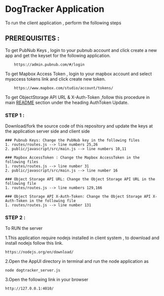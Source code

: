 # DogTracker Application

To run the client application , perform the following steps

## PREREQUISITES :

To get PubNub Keys , login to your pubnub account and click create a new app and get the keyset for the following application.
        
        https://admin.pubnub.com/#/login
        
To get Mapbox Access Token , login to your mapbox account and select myaccess tokens link and click create new token.
        
        https://www.mapbox.com/studio/account/tokens/

To get ObjectStorage API URL & X-Auth-Token ,follow this procedure in main [README](https://github.com/shyampurk/dogtracker/blob/master/README.md) 
section under the heading AuthToken Update. 

### STEP 1 : 
Download/fork the source code of this repository and update the keys at the application server side and client side
    
    ### Pubnub Keys: Change the PubNub key in the following files
    1. routes/routes.js --> line numbers 25,26
    2. public/javascript/src/main.js --> line numbers 10,11
    
    ### Mapbox AccessToken : Change the Mapbox AccessToken in the following files
    1. routes/routes.js --> line number 31
    2. public/javascript/src/main.js --> line number 16
    
    ### Object Storage API URL: Change the Object Storage API URL in the following file
    1. routes/routes.js --> line numbers 129,166
    
    ### Object Storage API X-Auth-Token: Change the Object Storage API X-Auth-Token in the following file
    1. routes/routes.js --> line number 131

### STEP 2 : 
To RUN the server
    
1.This application require nodejs installed in client system , to download and install nodejs follow this link.
    
    https://nodejs.org/en/download/
    
2.Open the AppUI directory in terminal and run the node application as

    node dogtracker_server.js

3.Open the following link in your browser

    http://127.0.0.1:4010/
    

  
